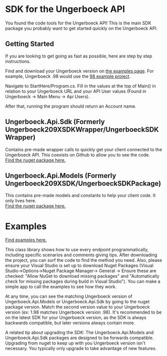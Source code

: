 SDK for the Ungerboeck API 
==========================

You found the code tools for the Ungerboeck API!  This is the main SDK package you probably want to get started quickly on the Ungerboeck API.

## Getting Started
If you are looking to get going as fast as possible, here are step by step instructions.

Find and download your Ungerboeck version on [the examples page](https://github.com/UngerboeckAPI).  For example, Ungerboeck .98 would use the [98 example project](https://github.com/UngerboeckAPI/98).

Navigate to StartHere/Program.cs.  Fill in the values at the top of Main() in relation to your Ungerboeck URL and your API User values (Found in Ungerboeck -> Main Menu -> Api Users).

After that, running the program should return an Account name.

## Ungerboeck.Api.Sdk (Formerly Ungerboeck209XSDKWrapper/UngerboeckSDKWrapper)
Contains pre-made wrapper calls to quickly get your client connected to the Ungerboeck API.  This  coexists on Github to allow you to see the code.  
[Find the nuget package here.](https://www.nuget.org/packages/Ungerboeck.Api.Sdk/)

## Ungerboeck.Api.Models (Formerly Ungerboeck209XSDK/UngerboeckSDKPackage)
This contains pre-made models and constants to help your client code.  It only lives here.  
[Find the nuget package here.](https://www.nuget.org/packages/Ungerboeck.Api.Models/)


# Examples
[Find examples here.](https://github.com/UngerboeckAPI)

This class library shows how to use every endpoint programmatically, including specific scenarios and comments giving tips.  After downloading the project, you can surf the code to find the method you need.  Also, please ensure your Visual Studio is set up to download Nuget Packages (Visual Studio->Options->Nuget Package Manager-> General -> Ensure these are checked: "Allow NuGet to download missing packages" and "Automatically check for missing packages during build in Visual Studio").  You can make a simple app to call the examples to see how they work.

At any time, you can see the matching Ungerboeck version of Ungerboeck.Api.Models or Ungerboeck.Api.Sdk by going to the nuget package version.  Match the second version value to your Ungerboeck version (ex: 1.98 matches Ungerboeck version .98).  It's recommended to be on the latest SDK for your Ungerboeck version, as the SDK is always backwards compatible, but later versions always contain more.

A related tip about upgrading the SDK: The Ungerboeck.Api.Models and Ungerboeck.Api.Sdk packages are designed to be forwards compatible.  Upgrading from nuget to keep up with you Ungerboeck version isn't necessary.  You typically only upgrade to take advantage of new features.

